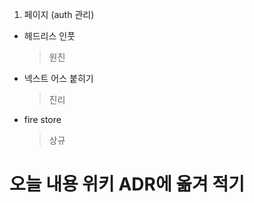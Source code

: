 1. 페이지 (auth 관리)

- 헤드리스 인풋

  > 원진

- 넥스트 어스 붙히기

  > 진리

- fire store
  > 상규

# 오늘 내용 위키 ADR에 옮겨 적기
